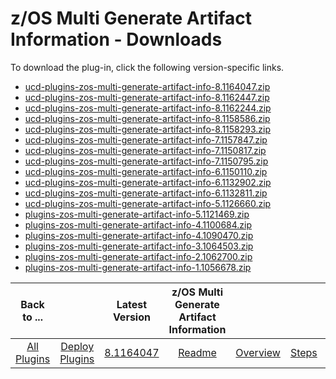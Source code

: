 # z/OS Multi Generate Artifact Information - Downloads

To download the plug-in, click the following version-specific links.

- [ucd-plugins-zos-multi-generate-artifact-info-8.1164047.zip](https://raw.githubusercontent.com/UrbanCode/IBM-UCD-PLUGINS/main/files/zos-multi-generate-artifact-info/ucd-plugins-zos-multi-generate-artifact-info-8.1164047.zip)
- [ucd-plugins-zos-multi-generate-artifact-info-8.1162447.zip](https://raw.githubusercontent.com/UrbanCode/IBM-UCD-PLUGINS/main/files/zos-multi-generate-artifact-info/ucd-plugins-zos-multi-generate-artifact-info-8.1162447.zip)
- [ucd-plugins-zos-multi-generate-artifact-info-8.1162244.zip](https://raw.githubusercontent.com/UrbanCode/IBM-UCD-PLUGINS/main/files/zos-multi-generate-artifact-info/ucd-plugins-zos-multi-generate-artifact-info-8.1162244.zip)
- [ucd-plugins-zos-multi-generate-artifact-info-8.1158586.zip](https://raw.githubusercontent.com/UrbanCode/IBM-UCD-PLUGINS/main/files/zos-multi-generate-artifact-info/ucd-plugins-zos-multi-generate-artifact-info-8.1158586.zip)
- [ucd-plugins-zos-multi-generate-artifact-info-8.1158293.zip](https://raw.githubusercontent.com/UrbanCode/IBM-UCD-PLUGINS/main/files/zos-multi-generate-artifact-info/ucd-plugins-zos-multi-generate-artifact-info-8.1158293.zip)
- [ucd-plugins-zos-multi-generate-artifact-info-7.1157847.zip](https://raw.githubusercontent.com/UrbanCode/IBM-UCD-PLUGINS/main/files/zos-multi-generate-artifact-info/ucd-plugins-zos-multi-generate-artifact-info-7.1157847.zip)
- [ucd-plugins-zos-multi-generate-artifact-info-7.1150817.zip](https://raw.githubusercontent.com/UrbanCode/IBM-UCD-PLUGINS/main/files/zos-multi-generate-artifact-info/ucd-plugins-zos-multi-generate-artifact-info-7.1150817.zip)
- [ucd-plugins-zos-multi-generate-artifact-info-7.1150795.zip](https://raw.githubusercontent.com/UrbanCode/IBM-UCD-PLUGINS/main/files/zos-multi-generate-artifact-info/ucd-plugins-zos-multi-generate-artifact-info-7.1150795.zip)
- [ucd-plugins-zos-multi-generate-artifact-info-6.1150110.zip](https://raw.githubusercontent.com/UrbanCode/IBM-UCD-PLUGINS/main/files/zos-multi-generate-artifact-info/ucd-plugins-zos-multi-generate-artifact-info-6.1150110.zip)
- [ucd-plugins-zos-multi-generate-artifact-info-6.1132902.zip](https://raw.githubusercontent.com/UrbanCode/IBM-UCD-PLUGINS/main/files/zos-multi-generate-artifact-info/ucd-plugins-zos-multi-generate-artifact-info-6.1132902.zip)
- [ucd-plugins-zos-multi-generate-artifact-info-6.1132811.zip](https://raw.githubusercontent.com/UrbanCode/IBM-UCD-PLUGINS/main/files/zos-multi-generate-artifact-info/ucd-plugins-zos-multi-generate-artifact-info-6.1132811.zip)
- [ucd-plugins-zos-multi-generate-artifact-info-5.1126660.zip](https://raw.githubusercontent.com/UrbanCode/IBM-UCD-PLUGINS/main/files/zos-multi-generate-artifact-info/ucd-plugins-zos-multi-generate-artifact-info-5.1126660.zip)
- [plugins-zos-multi-generate-artifact-info-5.1121469.zip](https://raw.githubusercontent.com/UrbanCode/IBM-UCD-PLUGINS/main/files/zos-multi-generate-artifact-info/plugins-zos-multi-generate-artifact-info-5.1121469.zip)
- [plugins-zos-multi-generate-artifact-info-4.1100684.zip](https://raw.githubusercontent.com/UrbanCode/IBM-UCD-PLUGINS/main/files/zos-multi-generate-artifact-info/plugins-zos-multi-generate-artifact-info-4.1100684.zip)
- [plugins-zos-multi-generate-artifact-info-4.1090470.zip](https://raw.githubusercontent.com/UrbanCode/IBM-UCD-PLUGINS/main/files/zos-multi-generate-artifact-info/plugins-zos-multi-generate-artifact-info-4.1090470.zip)
- [plugins-zos-multi-generate-artifact-info-3.1064503.zip](https://raw.githubusercontent.com/UrbanCode/IBM-UCD-PLUGINS/main/files/zos-multi-generate-artifact-info/plugins-zos-multi-generate-artifact-info-3.1064503.zip)
- [plugins-zos-multi-generate-artifact-info-2.1062700.zip](https://raw.githubusercontent.com/UrbanCode/IBM-UCD-PLUGINS/main/files/zos-multi-generate-artifact-info/plugins-zos-multi-generate-artifact-info-2.1062700.zip)
- [plugins-zos-multi-generate-artifact-info-1.1056678.zip](https://raw.githubusercontent.com/UrbanCode/IBM-UCD-PLUGINS/main/files/zos-multi-generate-artifact-info/plugins-zos-multi-generate-artifact-info-1.1056678.zip)

|          Back to ...          |                                |                                                                                 Latest Version                                                                                  | z/OS Multi Generate Artifact Information |                         |                   |                   |
|:-----------------------------:|:------------------------------:|:-------------------------------------------------------------------------------------------------------------------------------------------------------------------------------:|:----------------------------------------:|:-----------------------:|:-----------------:|:-----------------:|
| [All Plugins](../../index.md) | [Deploy Plugins](../README.md) | [8.1164047](https://raw.githubusercontent.com/UrbanCode/IBM-UCD-PLUGINS/main/files/zos-multi-generate-artifact-info/ucd-plugins-zos-multi-generate-artifact-info-8.1164047.zip) |           [Readme](README.md)            | [Overview](overview.md) | [Steps](steps.md) | [Usage](usage.md) |
